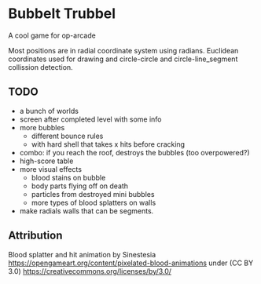 # Bubbelt Trubbel
A cool game for op-arcade

Most positions are in radial coordinate system using radians.
Euclidean coordinates used for drawing and circle-circle and circle-line_segment collission detection.

## TODO
- a bunch of worlds
- screen after completed level with some info
- more bubbles
  - different bounce rules
  - with hard shell that takes x hits before cracking
- combo: if you reach the roof, destroys the bubbles (too overpowered?)
- high-score table
- more visual effects
  - blood stains on bubble
  - body parts flying off on death
  - particles from destroyed mini bubbles
  - more types of blood splatters on walls
- make radials walls that can be segments.


## Attribution
Blood splatter and hit animation by Sinestesia
https://opengameart.org/content/pixelated-blood-animations
under (CC BY 3.0)
https://creativecommons.org/licenses/by/3.0/